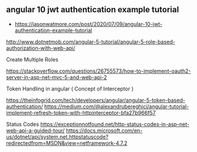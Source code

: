 ## angular 10 jwt authentication example tutorial
- https://jasonwatmore.com/post/2020/07/09/angular-10-jwt-authentication-example-tutorial


http://www.dotnetmob.com/angular-5-tutorial/angular-5-role-based-authorization-with-web-api/

Create Multiple Roles

https://stackoverflow.com/questions/26755573/how-to-implement-oauth2-server-in-asp-net-mvc-5-and-web-api-2




Token Handling in angular  ( Concept of Interceptor )

https://theinfogrid.com/tech/developers/angular/angular-5-token-based-authentication/
https://medium.com/@alexandrubereghici/angular-tutorial-implement-refresh-token-with-httpinterceptor-bfa27b966f57


Status Codes
	https://exceptionnotfound.net/http-status-codes-in-asp-net-web-api-a-guided-tour/
	https://docs.microsoft.com/en-us/dotnet/api/system.net.httpstatuscode?redirectedfrom=MSDN&view=netframework-4.7.2
